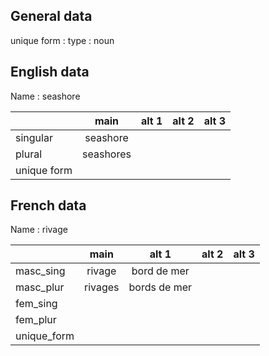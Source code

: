 ## General data

unique form :
type : noun

## English data

Name : seashore

|             |   main    | alt 1 | alt 2 | alt 3 |
| :---------- | :-------: | :---: | :---: | ----- |
| singular    | seashore  |       |       |       |
| plural      | seashores |       |       |       |
| unique form |           |       |       |       |

## French data

Name : rivage

|             |  main   |    alt 1     | alt 2 | alt 3 |
| :---------- | :-----: | :----------: | :---: | :---: |
| masc_sing   | rivage  | bord de mer  |       |       |
| masc_plur   | rivages | bords de mer |       |       |
| fem_sing    |         |              |       |       |
| fem_plur    |         |              |       |       |
| unique_form |         |              |       |       |


